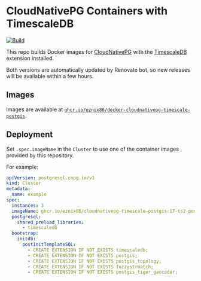# CloudNativePG Containers with TimescaleDB

[![Build](https://github.com/eznix86/docker-cloudnativepg-timescale-postgis/actions/workflows/build.yaml/badge.svg)](https://github.com/eznix86/docker-cloudnativepg-timescale-postgis/actions/workflows/build.yaml)

This repo builds Docker images for [CloudNativePG](https://cloudnative-pg.io/) with the [TimescaleDB](https://timescale.com) extension installed.

Both versions are automatically updated by Renovate bot, so new releases will be available within a few hours.

## Images

Images are available at [`ghcr.io/eznix86/docker-cloudnativepg-timescale-postgis`](https://github.com/eznix86/docker-cloudnativepg-timescale-postgis/pkgs/container/cloudnativepg-timescale-postgis).

## Deployment

Set `.spec.imageName` in the `Cluster` to use one of the container images provided by this repository.

For example:

```yaml
apiVersion: postgresql.cnpg.io/v1
kind: Cluster
metadata:
  name: example
spec:
  instances: 3
  imageName: ghcr.io/eznix86/cloudnativepg-timescale-postgis:17-ts2-postgis3
  postgresql:
    shared_preload_libraries:
      - timescaledb
  bootstrap:
    initdb:
      postInitTemplateSQL:
        - CREATE EXTENSION IF NOT EXISTS timescaledb;
        - CREATE EXTENSION IF NOT EXISTS postgis;
        - CREATE EXTENSION IF NOT EXISTS postgis_topology;
        - CREATE EXTENSION IF NOT EXISTS fuzzystrmatch;
        - CREATE EXTENSION IF NOT EXISTS postgis_tiger_geocoder;
```

